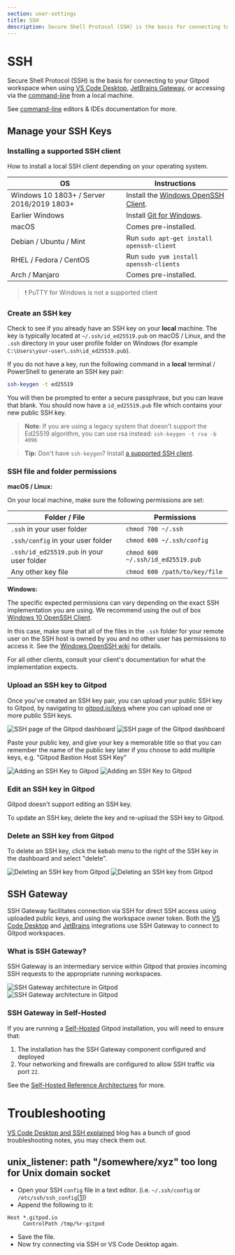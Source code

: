 ```yaml
---
section: user-settings
title: SSH
description: Secure Shell Protocol (SSH) is the basis for connecting to your Gitpod workspace when using VS Code Desktop, JetBrains Gateway, or accessing via CLIs from a local machine.
---
```


<script context="module">
  export const prerender = true;
</script>

# SSH

Secure Shell Protocol (SSH) is the basis for connecting to your Gitpod workspace when using [VS Code Desktop](/docs/references/ides-and-editors/vscode), [JetBrains Gateway](/docs/integrations/jetbrains-gateway), or accessing via the [command-line](/docs/references/ides-and-editors/command-line) from a local machine.

See [command-line](/docs/references/ides-and-editors/command-line) editors & IDEs documentation for more.

## Manage your SSH Keys

### Installing a supported SSH client

How to install a local SSH client depending on your operating system.

| OS                                        | Instructions                                                                                                                     |
| ----------------------------------------- | -------------------------------------------------------------------------------------------------------------------------------- |
| Windows 10 1803+ / Server 2016/2019 1803+ | Install the [Windows OpenSSH Client](https://docs.microsoft.com/windows-server/administration/openssh/openssh_install_firstuse). |
| Earlier Windows                           | Install [Git for Windows](https://git-scm.com/download/win).                                                                     |
| macOS                                     | Comes pre-installed.                                                                                                             |
| Debian / Ubuntu / Mint                    | Run `sudo apt-get install openssh-client`                                                                                        |
| RHEL / Fedora / CentOS                    | Run `sudo yum install openssh-clients`                                                                                           |
| Arch / Manjaro                            | Comes pre-installed.                                                                                                             |

> ❗️ PuTTY for Windows is not a supported client

### Create an SSH key

Check to see if you already have an SSH key on your **local** machine. The key is typically located at `~/.ssh/id_ed25519.pub` on macOS / Linux, and the `.ssh` directory in your user profile folder on Windows (for example `C:\Users\your-user\.ssh\id_ed25519.pub`).

If you do not have a key, run the following command in a **local** terminal / PowerShell to generate an SSH key pair:

```bash
ssh-keygen -t ed25519
```

You will then be prompted to enter a secure passphrase, but you can leave that blank. You should now have a `id_ed25519.pub` file which contains your new public SSH key.

> **Note**: If you are using a legacy system that doesn't support the Ed25519 algorithm, you can use rsa instead: `ssh-keygen -t rsa -b 4096`

> **Tip:** Don't have `ssh-keygen`? Install [a supported SSH client](#installing-a-supported-ssh-client).

### SSH file and folder permissions

**macOS / Linux:**

On your local machine, make sure the following permissions are set:

| Folder / File                             | Permissions                       |
| ----------------------------------------- | --------------------------------- |
| `.ssh` in your user folder                | `chmod 700 ~/.ssh`                |
| `.ssh/config` in your user folder         | `chmod 600 ~/.ssh/config`         |
| `.ssh/id_ed25519.pub` in your user folder | `chmod 600 ~/.ssh/id_ed25519.pub` |
| Any other key file                        | `chmod 600 /path/to/key/file`     |

**Windows:**

The specific expected permissions can vary depending on the exact SSH implementation you are using. We recommend using the out of box [Windows 10 OpenSSH Client](https://docs.microsoft.com/windows-server/administration/openssh/openssh_overview).

In this case, make sure that all of the files in the `.ssh` folder for your remote user on the SSH host is owned by you and no other user has permissions to access it. See the [Windows OpenSSH wiki](https://github.com/PowerShell/Win32-OpenSSH/wiki/Security-protection-of-various-files-in-Win32-OpenSSH) for details.

For all other clients, consult your client's documentation for what the implementation expects.

### Upload an SSH key to Gitpod

Once you've created an SSH key pair, you can upload your public SSH key to Gitpod, by navigating to [gitpod.io/keys](https://gitpod.io/keys) where you can upload one or more public SSH keys.

![SSH page of the Gitpod dashboard](/images/docs/ssh-key-upload-dark-theme.png)
![SSH page of the Gitpod dashboard](/images/docs/ssh-key-upload-light-theme.png)

Paste your public key, and give your key a memorable title so that you can remember the name of the public key later if you choose to add multiple keys, e.g. "Gitpod Bastion Host SSH Key"

![Adding an SSH Key to Gitpod](/images/docs/new-ssh-key-light-theme.png)
![Adding an SSH Key to Gitpod](/images/docs/new-ssh-key-dark-theme.png)

### Edit an SSH key in Gitpod

Gitpod doesn't support editing an SSH key.

To update an SSH key, delete the key and re-upload the SSH key to Gitpod.

### Delete an SSH key from Gitpod

To delete an SSH key, click the kebab menu to the right of the SSH key in the dashboard and select "delete".

![Deleting an SSH key from Gitpod](/images/docs/delete-ssh-key-light-theme.png)
![Deleting an SSH key from Gitpod](/images/docs/delete-ssh-key-dark-theme.png)

## SSH Gateway

SSH Gateway facilitates connection via SSH for direct SSH access using uploaded public keys, and using the workspace owner token. Both the [VS Code Desktop](/docs/references/ides-and-editors/vscode) and [JetBrains](/docs/integrations/jetbrains-gateway) integrations use SSH Gateway to connect to Gitpod workspaces.

### What is SSH Gateway?

SSH Gateway is an intermediary service within Gitpod that proxies incoming SSH requests to the appropriate running workspaces.

![SSH Gateway architecture in Gitpod](/images/ssh-gateway/ssh-gateway-dark-theme.png)
![SSH Gateway architecture in Gitpod](/images/ssh-gateway/ssh-gateway-light-theme.png)

### SSH Gateway in Self-Hosted

If you are running a [Self-Hosted](https://www.gitpod.io/self-hosted) Gitpod installation, you will need to ensure that:

1. The installation has the SSH Gateway component configured and deployed
2. Your networking and firewalls are configured to allow SSH traffic via port `22`.

See the [Self-Hosted Reference Architectures](/docs/configure/self-hosted/latest/reference-architecture) for more.

# Troubleshooting

[VS Code Desktop and SSH explained](/blog/vscode-desktop-ssh-updates#diagnosing--fixing-common-ssh-connection-issues) blog has a bunch of good troubleshooting notes, you may check them out.

## unix_listener: path "/somewhere/xyz" too long for Unix domain socket

-   Open your SSH `config` file in a text editor. (i.e. `~/.ssh/config` or `/etc/ssh/ssh_config`[[1](https://www.ssh.com/academy/ssh/config)])
-   Append the following to it:

```
Host *.gitpod.io
     ControlPath /tmp/%r-gitpod
```

-   Save the file.
-   Now try connecting via SSH or VS Code Desktop again.

